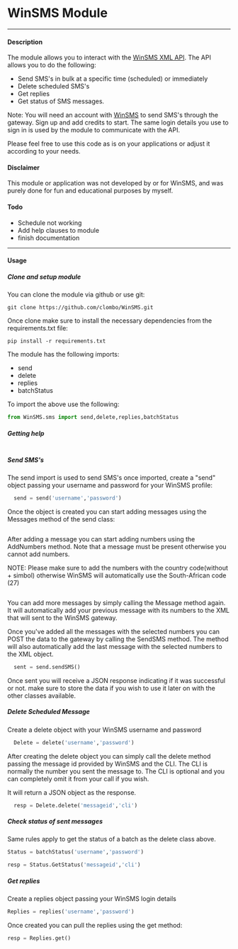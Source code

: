 # WinSMS Module
*********
#### Description

The module allows you to interact with the [WinSMS XML API](https://www.winsms.co.za/). The API allows you to do the following:

* Send SMS's in bulk at a specific time (scheduled) or immediately
* Delete scheduled SMS's
* Get replies
* Get status of SMS messages.

Note: You will need an account with [WinSMS](https://www.winsms.co.za/registration/) to send SMS's through the gateway. Sign up and add credits to start.
      The same login details you use to sign in is used by the module to communicate with the API.

Please feel free to use this code as is on your applications or adjust it according to your needs.

#### Disclaimer

This module or application was not developed by or for WinSMS, and was purely done for fun and educational purposes by myself.


#### Todo
* Schedule not working
* Add help clauses to module
* finish documentation
***

#### Usage


##### Clone and setup module

You can clone the module via github or use git:

```shell
git clone https://github.com/clombo/WinSMS.git
```

Once clone make sure to install the necessary dependencies from the requirements.txt file:

```shell
pip install -r requirements.txt
```

The module has the following imports:

* send
* delete
* replies
* batchStatus

To import the above use the following:

```python
from WinSMS.sms import send,delete,replies,batchStatus
```


##### Getting help

```python
```
##### Send SMS's

The send import is used to send SMS's once imported, create a "send" object passing your username
and password for your WinSMS profile:

```python
  send = send('username','password')
```

Once the object is created you can start adding messages using the Messages method of the send class:

```python
```

After adding a message you can start adding numbers using the AddNumbers method. Note that a message must be present otherwise you cannot add numbers.

NOTE: Please make sure to add the numbers with the country code(without + simbol) otherwise WinSMS will automatically use the South-African code (27)

```python

```

You can add more messages by simply calling the Message method again. It will automatically add your previous message with its numbers to the XML that will sent to the WinSMS gateway.

Once you've added all the messages with the selected numbers you can POST the data to the gateway by calling the SendSMS method. The method will also automatically add the last message with the selected numbers to the XML object.

```python
  sent = send.sendSMS()
```

Once sent you will receive a JSON response indicating if it was successful or not. make sure to store the data if you wish to use it later on with the other classes available.

##### Delete Scheduled Message

Create a delete object with your WinSMS username and password

```python
  Delete = delete('username','password')
```

After creating the delete object you can simply call the delete method passing the message id provided by WinSMS and the CLI. The CLI is normally the number you sent the message to. The CLI is optional and you can completely omit it from your call if you wish.

It will return a JSON object as the response.

```python
  resp = Delete.delete('messageid','cli')
```

##### Check status of sent messages

Same rules apply to get the status of a batch as the delete class above.

```python
Status = batchStatus('username','password')
```

```python
resp = Status.GetStatus('messageid','cli')
```
##### Get replies

Create a replies object passing your WinSMS login details

```python
Replies = replies('username','password')
```

Once created you can pull the replies using the get method:

```python
resp = Replies.get()
```
